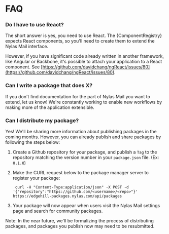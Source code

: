 # FAQ

### Do I have to use React?

The short answer is yes, you need to use React. The {ComponentRegistry} expects React components, so you'll need to create them to extend the Nylas Mail interface.

However, if you have significant code already written in another framework, like Angular or Backbone, it's possible to attach your application to a React component. See [https://github.com/davidchang/ngReact/issues/80](https://github.com/davidchang/ngReact/issues/80).

### Can I write a package that does X?

If you don't find documentation for the part of Nylas Mail you want to extend, let us know! We're constantly working to enable new workflows by making more of the application extensible.

### Can I distribute my package?

Yes! We'll be sharing more information about publishing packages in the coming months. However, you can already publish and share packages by following the steps below:

1. Create a Github repository for your package, and publish a `Tag` to the repository matching the version number in your `package.json` file. (Ex: `0.1.0`)

2. Make the CURL request below to the package manager server to register your package:

        curl -H "Content-Type:application/json" -X POST -d '{"repository":"https://github.com/<username>/<repo>"}' https://edgehill-packages.nylas.com/api/packages

3. Your package will now appear when users visit the Nylas Mail settings page and search for community packages.

Note: In the near future, we'll be formalizing the process of distributing packages, and packages you publish now may need to be resubmitted.
